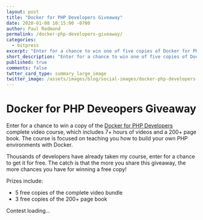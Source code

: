 ```yaml
---
layout: post
title: "Docker for PHP Developers Giveaway"
date: 2020-01-08 10:15:00 -0700
author: Paul Redmond
permalink: /docker-php-developers-giveaway/
categories:
  - bitpress
excerpt: "Enter for a chance to win one of five copies of Docker for PHP Developers valued at $139."
short_description: "Enter for a chance to win one of five copies of Docker for PHP Developers valued at $139."
published: true
comments: false
twtter_card_type: summary_large_image
twitter_image: /assets/images/blog/social-images/docker-php-developers-giveaway.png
---
```


# Docker for PHP Deveopers Giveaway

Enter for a chance to win a copy of the [Docker for PHP Developers](https://bitpress.io/docker-for-php-developers/) complete video course, which includes 7+ hours of videos and a 200+ page book. The course is focused on teaching you how to build your own PHP environments with Docker.

Thousands of developers have already taken my course, enter for a chance to get it for free. The catch is that the more you share this giveaway, the more chances you have for winning a free copy!

Prizes include:

- 5 free copies of the complete video bundle
- 3 free copies of the 200+ page book

<div id="contest-kit-embed-KKPPONY" class="text-center mt-2 mb-2">
  Contest loading...
</div>
<script src="https://embed.contestkit.com/iframe/KKPPONY" data-ck-KKPPONY data-ck-element-id="contest-kit-embed-KKPPONY" defer async></script>
